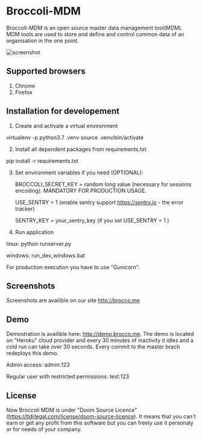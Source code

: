 # Broccoli-MDM
Broccoli-MDM is an open source master data management tool(MDM).
MDM tools are used to store and define and control common data of an organisation in the one point.

![screenshot](http://storage.googleapis.com/broccoli-mdm-site/images/3.png)

## Supported browsers
1. Chrome
2. Firefox

## Installation for developement

1. Create and activate a virtual environment

virtualenv -p python3.7 .venv
source .venv/bin/activate

2. Install all dependent packages from requirements.txt

pip install -r requirements.txt

3. Set environment variables if you need (OPTIONAL):

	BROCCOLI_SECRET_KEY = random long value (necessary for sessions encoding). MANDATORY FOR PRODUCTION USAGE.
	
	USE_SENTRY = 1 (enable sentry support https://sentry.io - the error tracker)
	
	SENTRY_KEY = your_sentry_key (if you set USE_SENTRY = 1 )

4. Run application

linux: python runserver.py

windows: run_dev_windows.bat

For production execution you have to use "Gunicorn".


## Screenshots
Screenshots are availible on our site
http://brocco.me


## Demo
Demostration is availible here: http://demo.brocco.me.
The demo is located on "Heroku" cloud provider and every 30 minutes of inactivity it idles and a cold run can take over 30 seconds.
Every commit to the master brach redeploys this demo.

Admin access:
admin:123

Regular user with restricted permissions:
test:123

## License
Now Broccoli MDM is under "Doom Source Licence" (https://tldrlegal.com/license/doom-source-licence). It means that you can't earn or get any profit from this software but you can freely use it personaly or for needs of your company.
